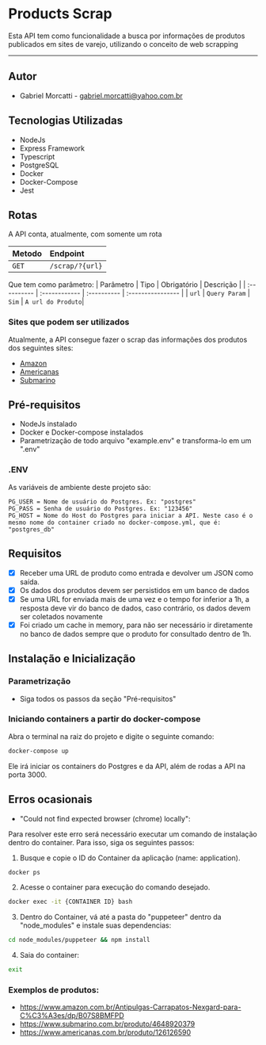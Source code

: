 # Products Scrap

Esta API tem como funcionalidade a busca por informações de produtos publicados em sites de varejo, utilizando o conceito de web scrapping

---

## Autor

- Gabriel Morcatti - gabriel.morcatti@yahoo.com.br

## Tecnologias Utilizadas

- NodeJs
- Express Framework
- Typescript
- PostgreSQL
- Docker
- Docker-Compose
- Jest

## Rotas

A API conta, atualmente, com somente um rota

| Metodo | Endpoint        |
| :----- | :-------------- |
| `GET`  | `/scrap/?{url}` |

Que tem como parâmetro:
| Parâmetro | Tipo | Obrigatório | Descrição |
| :---------- | :------------ | :---------- | :---------------- |
| `url` | `Query Param` | `Sim` | `A url do Produto`|

### Sites que podem ser utilizados

Atualmente, a API consegue fazer o scrap das informações dos produtos dos seguintes sites:

- [Amazon](http://amazon.com.br/)
- [Americanas](https://www.americanas.com.br/)
- [Submarino](https://www.submarino.com.br/)

## Pré-requisitos

- NodeJs instalado
- Docker e Docker-compose instalados
- Parametrização de todo arquivo "example.env" e transforma-lo em um ".env"

### .ENV

As variáveis de ambiente deste projeto são:

```env
PG_USER = Nome de usuário do Postgres. Ex: "postgres"
PG_PASS = Senha de usuário do Postgres. Ex: "123456"
PG_HOST = Nome do Host do Postgres para iniciar a API. Neste caso é o mesmo nome do container criado no docker-compose.yml, que é: "postgres_db"
```

## Requisitos

- [x] Receber uma URL de produto como entrada e devolver um JSON como saída.
- [x] Os dados dos produtos devem ser persistidos em um banco de dados
- [x] Se uma URL for enviada mais de uma vez e o tempo for inferior a 1h, a resposta deve vir do banco de dados, caso contrário, os dados devem ser coletados novamente
- [x] Foi criado um cache in memory, para não ser necessário ir diretamente no banco de dados sempre que o produto for consultado dentro de 1h.

## Instalação e Inicialização

### Parametrização

- Siga todos os passos da seção "Pré-requisitos"

### Iniciando containers a partir do docker-compose

Abra o terminal na raiz do projeto e digite o seguinte comando:

```bash
docker-compose up
```

Ele irá iniciar os containers do Postgres e da API, além de rodas a API na porta 3000.

## Erros ocasionais

- "Could not find expected browser (chrome) locally":

Para resolver este erro será necessário executar um comando de instalação dentro do container. Para isso, siga os seguintes passos:

1. Busque e copie o ID do Container da aplicação (name: application).

```bash
docker ps
```

2. Acesse o container para execução do comando desejado.

```bash
docker exec -it {CONTAINER ID} bash
```

3. Dentro do Container, vá até a pasta do "puppeteer" dentro da "node_modules" e instale suas dependencias:

```bash
cd node_modules/puppeteer && npm install
```

4. Saia do container:

```bash
exit
```

### Exemplos de produtos:
* https://www.amazon.com.br/Antipulgas-Carrapatos-Nexgard-para-C%C3%A3es/dp/B07S8BMFPD
* https://www.submarino.com.br/produto/4648920379
* https://www.americanas.com.br/produto/126126590
